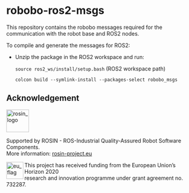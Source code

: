 # robobo-ros2-msgs
This repository contains the robobo messages required for the communication with the robot base and ROS2 nodes.

To compile and generate the messages for ROS2:
- Unzip the package in the ROS2 workspace and run:

     `source ros2_ws/install/setup.bash` (ROS2 workspace path)

     `colcon build --symlink-install --packages-select robobo_msgs`

## Acknowledgement

<!-- 
    ROSIN acknowledgement from the ROSIN press kit
    @ https://github.com/rosin-project/press_kit
-->

<a href="http://rosin-project.eu">
  <img src="http://rosin-project.eu/wp-content/uploads/rosin_ack_logo_wide.png" 
       alt="rosin_logo" height="60" >
</a>

Supported by ROSIN - ROS-Industrial Quality-Assured Robot Software Components.  
More information: <a href="http://rosin-project.eu">rosin-project.eu</a>

<img src="http://rosin-project.eu/wp-content/uploads/rosin_eu_flag.jpg" 
     alt="eu_flag" height="45" align="left" >  

This project has received funding from the European Union’s Horizon 2020  
research and innovation programme under grant agreement no. 732287. 
